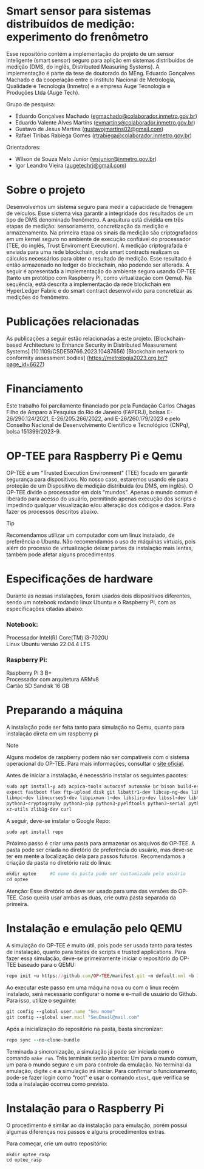 # Smart sensor para sistemas distribuídos de medição: experimento do frenômetro
Esse repositório contém a implementação do projeto de um sensor inteligente (smart sensor) seguro para aplição em sistemas distribuídos de medição (DMS, do inglês, Distributed Measuring Systems). A implementação é parte da tese de doutorado do MEng. Eduardo Gonçalves Machado e da cooperação entre o Instituto Nacional de Metrologia, Qualidade e Tecnologia (Inmetro) e a empresa Auge Tecnologia e Produções Ltda (Auge Tech).

Grupo de pesquisa:
* Eduardo Gonçalves Machado (egmachado@colaborador.inmetro.gov.br)
* Eduardo Valente Alves Martins (evmartins@colaborador.inmetro.gov.br)
* Gustavo de Jesus Martins (gustavojmartins02@gmail.com)
* Rafael Tiribas Rabiega Gomes (rtrabiega@colaborador.inmetro.gov.br)

Orientadores:
* Wilson de Souza Melo Junior (wsjunior@inmetro.gov.br)
* Igor Leandro Vieira (augetechrj@gmail.com)

# Sobre o projeto
Desenvolvemos um sistema seguro para medir a capacidade de frenagem de veículos. Esse sistema visa garantir a integridade dos resultados de um tipo de DMS denominado frenômetro. A arquitura está dividida em três etapas de medição: sensoriamento, concretização da medição e armazenamento. Na primeira etapa os sinais da medição são criptografados em um kernel seguro no ambiente de execução confiável do processador (TEE, do inglês, Trust Enviroment Execution). A medição criptografada é enviada para uma rede blockchain, onde smart contracts realizam os cálculos necessários para obter o resultado de medição. Esse resultado é então armazenado no ledger do blockchain, não podendo ser alterada. A seguir é apresentada a implementação do ambiente seguro usando OP-TEE (tanto um protótipo com Raspberry Pi, como virtualização com Qemu). Na sequência, está descrita a implementação da rede blockchain em HyperLedger Fabric e do smart contract desenvolvido para concretizar as medições do frenômetro.

# Publicações relacionadas
As publicações a seguir estão relacionadas a este projeto.
[Blockchain-based Architecture to Enhance Security in Distributed Measurement Systems] (10.1109/CSDE59766.2023.10487656)
[Blockchain network to conformity assessment bodies] (https://metrologia2023.org.br/?page_id=6627)

# Financiamento
Este trabalho foi parcilamente financiado por pela Fundação Carlos Chagas Filho de Amparo à Pesquisa do Rio de Janeiro (FAPERJ), bolsas E-26/290.124/2021, E-26/205.266/2022, and E-26/260.179/2023 e pelo Conselho Nacional de Desenvolvimento Científico e Tecnológico (CNPq), bolsa 151399/2023-9.

# OP-TEE para Raspberry Pi e Qemu
OP-TEE é um "Trusted Execution Environment" (TEE) focado em garantir segurança para dispositivos. No nosso caso, estaremos usando ele para proteção de um Dispositivo de medição distribuida (ou DMS, em inglês). O OP-TEE divide o processador em dois "mundos". Apenas o mundo comum é liberado para acesso do usuário, permitindo apenas execução dos scripts e impedindo qualquer visualização e/ou alteração dos códigos e dados. Para fazer os processos descritos abaixo.
>[!TIP]
>Recomendamos utilizar um computador com um linux instalado, de preferência o Ubuntu. Não recomendamos o uso de máquinas virtuais, pois além do processo de virtualização deixar partes da instalação mais lentas, também pode afetar alguns procedimentos.

# Especificações de hardware
Durante as nossas instalações, foram usados dois dispositivos diferentes, sendo um notebook rodando linux Ubuntu e o Raspberry Pi, com as especificações citadas abaixo:
### Notebook:
Processador Intel(R) Core(TM) i3-7020U<br>
Linux Ubuntu versão 22.04.4 LTS

### Raspberry Pi:
Raspberry Pi 3 B+<br>
Processador com arquitetura ARMv8<br>
Cartão SD Sandisk 16 GB

# Preparando a máquina
A instalação pode ser feita tanto para simulação no Qemu, quanto para instalação direta em um raspberry pi
>[!NOTE]
>Alguns modelos de raspberry podem não ser compatíveis com o sistema operacional do OP-TEE. Para mais informações, consultar o [site oficial](https://optee.readthedocs.io/en/latest/building/devices/rpi3.html#what-versions-of-raspberry-pi-will-work).

Antes de iniciar a instalação, é necessário instalar os seguintes pacotes:
```ruby
sudo apt install-y adb acpica-tools autoconf automake bc bison build-essential ccache cpio cscope curl device-tree-compiler e2tools\
expect fastboot flex ftp-upload disk git libattr1-dev libcap-ng-dev libfdt-dev libftdi-dev libglib2.0-dev libgmp3-dev libhidapi-dev\
libmpc-dev libncurses5-dev libpixman-1-dev libslirp-dev libssl-dev libtool libusb-1.0-0-dev make mtools netcat ninja-build\
python3-cryptography python3-pip python3-pyelftools python3-serial python-is-python3 rsync swig unzip uuid-dev wget xdg-utils xterm\
xz-utils zlib1g-dev curl
```
A seguir, deve-se instalar o Google Repo:
```ruby
sudo apt install repo
```
Próximo passo é criar uma pasta para armazenar os arquivos do OP-TEE. A pasta pode ser criada no diretório de preferência do usuário, mas deve-se ter em mente a localização dela para passos futuros.
Recomendamos a criação da pasta no diretório raiz do linux:
```ruby
mkdir optee     #O nome da pasta pode ser customizado pelo usuário
cd optee 
```
Atenção: Esse diretório só deve ser usado para uma das versões do OP-TEE. Caso queira usar ambas as duas, crie outra pasta separada da primeira.
# Instalação e emulação pelo QEMU
A simulação do OP-TEE é muito útil, pois pode ser usada tanto para testes de instalação, quanto para testes de scripts e trusted applications. Para fazer essa simulação, deve-se primeiramente iniciar o repositório do OP-TEE baseado para o QEMU:
```ruby
repo init -u https://github.com/OP-TEE/manifest.git -m default.xml -b 3.19.0
```
Ao executar este passo em uma máquina nova ou com o linux recém instalado, será necessário configurar o nome e e-mail de usuário do Github. Para isso, utilize o seguinte:
```ruby
git config --global user.name "Seu nome"
git config --global user.mail "SeuEmail@mail.com"
```
Após a inicialização do repositório na pasta, basta sincronizar:
```ruby
repo sync --no-clone-bundle
```
Terminada a sincronização, a simulação já pode ser iniciada com o comando `make run`. Três terminais serão abertos: Um para o mundo comum, um para o mundo seguro e um para controle da emulação. No terminal da emulação, digite `c` e a simulação irá iniciar. Para confirmar o funcionamento, pode-se fazer login como "root" e usar o comando `xtest`, que verifica se toda a instalação ocorreu como previsto.

# Instalação para o Raspberry Pi
O procedimento é similar ao da instalação para emulação, porém possui algumas diferenças nos passos e alguns procedimentos extras.

Para começar, crie um outro repositório:
```ruby
mkdir optee_rasp
cd optee_rasp
```

